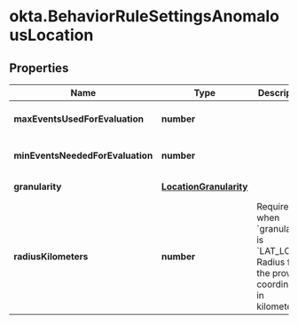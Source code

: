 # okta.BehaviorRuleSettingsAnomalousLocation

## Properties

Name | Type | Description | Notes
------------ | ------------- | ------------- | -------------
**maxEventsUsedForEvaluation** | **number** |  | [optional] [default to 20]
**minEventsNeededForEvaluation** | **number** |  | [optional] [default to 0]
**granularity** | [**LocationGranularity**](LocationGranularity.md) |  | [default to undefined]
**radiusKilometers** | **number** | Required when &#x60;granularity&#x60; is &#x60;LAT_LONG&#x60;. Radius from the provided coordinates in kilometers. | [optional] [default to undefined]


